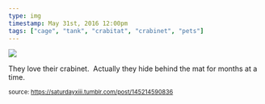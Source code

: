 ```yaml
---
type: img
timestamp: May 31st, 2016 12:00pm
tags: ["cage", "tank", "crabitat", "crabinet", "pets"]
---
```

<img src="https://saturdayxiii.github.io/media/145214590836.jpg"/>

They love their crabinet.  Actually they hide behind the mat for months at a time.
 
  
<small>source: https://saturdayxiii.tumblr.com/post/145214590836</small>